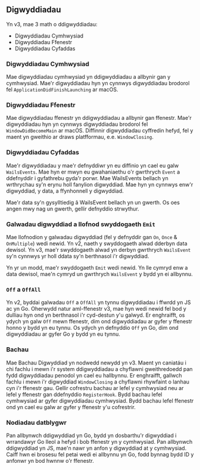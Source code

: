 ## Digwyddiadau

Yn v3, mae 3 math o ddigwyddiadau:

- Digwyddiadau Cymhwysiad
- Digwyddiadau Ffenestr
- Digwyddiadau Cyfaddas

### Digwyddiadau Cymhwysiad

Mae digwyddiadau cymhwysiad yn ddigwyddiadau a allbynir gan y cymhwysiad. Mae'r digwyddiadau hyn yn cynnwys digwyddiadau brodorol fel `ApplicationDidFinishLaunching` ar macOS.

### Digwyddiadau Ffenestr

Mae digwyddiadau ffenestr yn ddigwyddiadau a allbynir gan ffenestr. Mae'r digwyddiadau hyn yn cynnwys digwyddiadau brodorol fel `WindowDidBecomeMain` ar macOS. Diffinnir digwyddiadau cyffredin hefyd, fel y maent yn gweithio ar draws platfformau, e.e. `WindowClosing`.

### Digwyddiadau Cyfaddas

Mae'r digwyddiadau y mae'r defnyddiwr yn eu diffinio yn cael eu galw `WailsEvents`. Mae hyn er mwyn eu gwahaniaethu o'r gwrthrych `Event` a ddefnyddir i gyfathrebu gyda'r porwr. Mae WailsEvents bellach yn wrthrychau sy'n erynu holl fanylion digwyddiad. Mae hyn yn cynnwys enw'r digwyddiad, y data, a ffynhonnell y digwyddiad.

Mae'r data sy'n gysylltiedig â WailsEvent bellach yn un gwerth. Os oes angen mwy nag un gwerth, gellir defnyddio strwythur.

### Galwadau digwyddiad a llofnod swyddogaeth `Emit`

Mae llofnodion y galwadau digwyddiad (fel y defnyddir gan `On`, `Once` & `OnMultiple`) wedi newid. Yn v2, naeth y swyddogaeth alwad dderbyn data dewisol. Yn v3, mae'r swyddogaeth alwad yn derbyn gwrthrych `WailsEvent` sy'n cynnwys yr holl ddata sy'n berthnasol i'r digwyddiad.

Yn yr un modd, mae'r swyddogaeth `Emit` wedi newid. Yn lle cymryd enw a data dewisol, mae'n cymryd un gwrthrych `WailsEvent` y bydd yn ei allbynnu.

### `Off` a `OffAll`

Yn v2, byddai galwadau `Off` a `OffAll` yn tynnu digwyddiadau i ffwrdd yn JS ac yn Go. Oherwydd natur aml-ffenestr v3, mae hyn wedi newid fel bod y dulliau hyn ond yn berthnasol i'r cyd-destun y'u galwyd. Er enghraifft, os ydych yn galw `Off` mewn ffenestr, dim ond digwyddiadau ar gyfer y ffenestr honno y bydd yn eu tynnu. Os ydych yn defnyddio `Off` yn Go, dim ond digwyddiadau ar gyfer Go y bydd yn eu tynnu.

### Bachau

Mae Bachau Digwyddiad yn nodwedd newydd yn v3. Maent yn caniatáu i chi fachlu i mewn i'r system ddigwyddiadau a chyflawni gweithredoedd pan fydd digwyddiadau penodol yn cael eu hallbynnu. Er enghraifft, gallwch fachlu i mewn i'r digwyddiad `WindowClosing` a chyflawni rhywfaint o lanhau cyn i'r ffenestr gau. Gellir cofrestru bachau ar lefel y cymhwysiad neu ar lefel y ffenestr gan ddefnyddio `RegisterHook`. Bydd bachau lefel cymhwysiad ar gyfer digwyddiadau cymhwysiad. Bydd bachau lefel ffenestr ond yn cael eu galw ar gyfer y ffenestr y'u cofrestrir.

### Nodiadau datblygwr

Pan allbynwch ddigwyddiad yn Go, bydd yn dosbarthu'r digwyddiad i wrrandawyr Go lleol a hefyd i bob ffenestr yn y cymhwysiad. Pan allbynwch ddigwyddiad yn JS, mae'n nawr yn anfon y digwyddiad at y cymhwysiad. Caiff hwn ei brosesu fel petai wedi ei allbynnu yn Go, fodd bynnag bydd ID y anfonwr yn bod hwnnw o'r ffenestr.